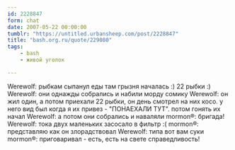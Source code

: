 ```yaml
---
id: 2228847
form: chat
date: 2007-05-22 00:00:00
tumblr: "https://untitled.urbansheep.com/post/2228847"
title: "bash.org.ru/quote/229080"
tags:
    - bash
    - живой уголок

---
```


Werewolf: рыбкам сыпанул еды там грызня началась :) 22 рыбки :)
Werewolf: они однажды собрались и набили морду сомику
Werewolf: он жил один, а потом приехали 22 рыбки, он день смотрел на них косо. у него вид был когда я их привез - "ПОНАЕХАЛИ ТУТ". потом гонять их начал
Werewolf: а потом они собрались и наваляли
mormon®: бригада!
Werewolf: тока двух маленьких засосало в фильтр :(
mormon®: представляю как он злорадствовал
Werewolf: типа вот вам суки
mormon®: приговаривал - есть, есть на свете справедливость!

